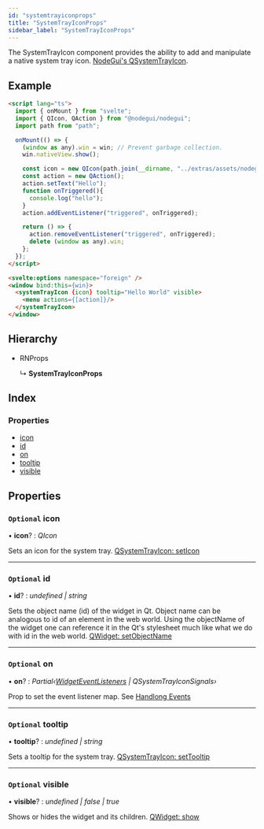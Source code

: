 ```yaml
---
id: "systemtrayiconprops"
title: "SystemTrayIconProps"
sidebar_label: "SystemTrayIconProps"
---
```


The SystemTrayIcon component provides the ability to add and manipulate a native system tray icon.
[NodeGui's QSystemTrayIcon](https://docs.nodegui.org/docs/api/generated/classes/qsystemtrayicon).
## Example

```html
<script lang="ts">
  import { onMount } from "svelte";
  import { QIcon, QAction } from "@nodegui/nodegui";
  import path from "path";

  onMount(() => {
    (window as any).win = win; // Prevent garbage collection.
    win.nativeView.show();

    const icon = new QIcon(path.join(__dirname, "../extras/assets/nodegui.png"));
    const action = new QAction();
    action.setText("Hello");
    function onTriggered(){
      console.log("hello");
    }
    action.addEventListener("triggered", onTriggered);

    return () => {
      action.removeEventListener("triggered", onTriggered);
      delete (window as any).win;
    };
  });
</script>

<svelte:options namespace="foreign" />
<window bind:this={win}>
  <systemTrayIcon {icon} tooltip="Hello World" visible>
    <menu actions={[action]}/>
  </systemTrayIcon>
</window>
```

## Hierarchy

* RNProps

  ↳ **SystemTrayIconProps**

## Index

### Properties

* [icon](systemtrayiconprops.md#optional-icon)
* [id](systemtrayiconprops.md#optional-id)
* [on](systemtrayiconprops.md#optional-on)
* [tooltip](systemtrayiconprops.md#optional-tooltip)
* [visible](systemtrayiconprops.md#optional-visible)

## Properties

### `Optional` icon

• **icon**? : *QIcon*

Sets an icon for the system tray. [QSystemTrayIcon: setIcon](https://docs.nodegui.org/docs/api/generated/classes/qsystemtrayicon#seticon)

___

### `Optional` id

• **id**? : *undefined | string*

Sets the object name (id) of the widget in Qt. Object name can be analogous to id of an element in the web world. Using the objectName of the widget one can reference it in the Qt's stylesheet much like what we do with id in the web world. [QWidget: setObjectName](https://docs.nodegui.org/docs/api/NodeWidget#widgetsetobjectnameobjectname)

___

### `Optional` on

• **on**? : *Partial‹[WidgetEventListeners](../globals.md#widgeteventlisteners) | QSystemTrayIconSignals›*

Prop to set the event listener map. See [Handlong Events](/docs/guides/handle-events)

___

### `Optional` tooltip

• **tooltip**? : *undefined | string*

Sets a tooltip for the system tray. [QSystemTrayIcon: setTooltip](https://docs.nodegui.org/docs/api/generated/classes/qsystemtrayicon#settooltip)

___

### `Optional` visible

• **visible**? : *undefined | false | true*

Shows or hides the widget and its children. [QWidget: show](https://docs.nodegui.org/docs/api/NodeWidget#widgetshow)
